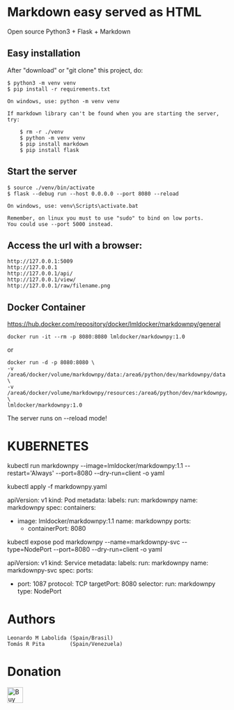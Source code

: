 # Markdown easy served as HTML

 Open source
 Python3 + Flask + Markdown

## Easy installation

After "download" or "git clone" this project, do:


    $ python3 -m venv venv
    $ pip install -r requirements.txt

    On windows, use: python -m venv venv

    If markdown library can't be found when you are starting the server, try:

        $ rm -r ./venv
        $ python -m venv venv
        $ pip install markdown
        $ pip install flask

## Start the server

    $ source ./venv/bin/activate
    $ flask --debug run --host 0.0.0.0 --port 8080 --reload

    On windows, use: venv\Scripts\activate.bat

    Remember, on linux you must to use "sudo" to bind on low ports. 
    You could use --port 5000 instead.

## Access the url with a browser:

    http://127.0.0.1:5009
    http://127.0.0.1
    http://127.0.0.1/api/
    http://127.0.0.1/view/
    http://127.0.0.1/raw/filename.png

## Docker Container

 https://hub.docker.com/repository/docker/lmldocker/markdownpy/general

    docker run -it --rm -p 8080:8080 lmldocker/markdownpy:1.0

 or

    docker run -d -p 8080:8080 \
    -v /area6/docker/volume/markdownpy/data:/area6/python/dev/markdownpy/data \
    -v /area6/docker/volume/markdownpy/resources:/area6/python/dev/markdownpy/resources \
    lmldocker/markdownpy:1.0

 The server runs on --reload mode!


# KUBERNETES

kubectl run markdownpy  --image=lmldocker/markdownpy:1.1  --restart='Always' --port=8080  --dry-run=client -o yaml

kubectl apply -f markdownpy.yaml  

apiVersion: v1
kind: Pod
metadata:
  labels:
    run: markdownpy
  name: markdownpy
spec:
  containers:
  - image: lmldocker/markdownpy:1.1
    name: markdownpy
    ports:
    - containerPort: 8080





kubectl expose pod markdownpy --name=markdownpy-svc --type=NodePort  --port=8080     --dry-run=client -o yaml

apiVersion: v1
kind: Service
metadata:
  labels:
    run: markdownpy
  name: markdownpy-svc
spec:
  ports:
  - port: 1087
    protocol: TCP
    targetPort: 8080
  selector:
    run: markdownpy
  type: NodePort









# Authors

    Leonardo M Labolida (Spain/Brasil)
    Tomás R Pita        (Spain/Venezuela)

# Donation

<a href='https://ko-fi.com/V7V0LUYPW' target='_blank'><img height='36' style='border:0px;height:36px;' src='https://storage.ko-fi.com/cdn/kofi2.png?v=3' border='0' alt='Buy Me a Coffee at ko-fi.com' /></a>
